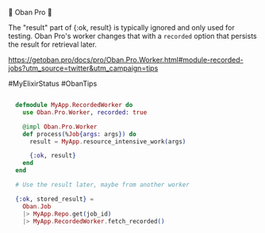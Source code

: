 🌟 Oban Pro 🌟

The "result" part of {:ok, result} is typically ignored and only used for testing. Oban Pro's worker changes that with a `recorded` option that persists the result for retrieval later.

https://getoban.pro/docs/pro/Oban.Pro.Worker.html#module-recorded-jobs?utm_source=twitter&utm_campaign=tips

#MyElixirStatus #ObanTips

```elixir

  defmodule MyApp.RecordedWorker do
    use Oban.Pro.Worker, recorded: true

    @impl Oban.Pro.Worker
    def process(%Job{args: args}) do
      result = MyApp.resource_intensive_work(args)

      {:ok, result}
    end
  end

  # Use the result later, maybe from another worker

  {:ok, stored_result} =
    Oban.Job
    |> MyApp.Repo.get(job_id)
    |> MyApp.RecordedWorker.fetch_recorded()

```
